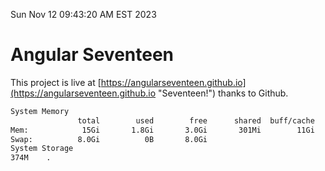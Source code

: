 Sun Nov 12 09:43:20 AM EST 2023

# Angular Seventeen


This project is live at [https://angularseventeen.github.io](https://angularseventeen.github.io "Seventeen!") thanks to Github.

```bash
System Memory
               total        used        free      shared  buff/cache   available
Mem:            15Gi       1.8Gi       3.0Gi       301Mi        11Gi        13Gi
Swap:          8.0Gi          0B       8.0Gi
System Storage
374M	.
```
